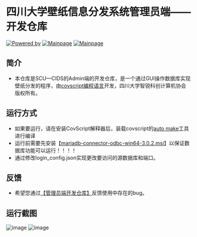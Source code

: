 # 四川大学壁纸信息分发系统管理员端——开发仓库
[![Powered by](https://img.shields.io/badge/开发-四川大学智锐科创计算机社团-blue)](https://github.com/scu-covariant/)
[![Mainpage](https://img.shields.io/badge/主页-四川大学壁纸分发系统-orange)](https://github.com/scu-covariant/scu-cids)
[![Mainpage](https://img.shields.io/badge/主页-四川大学壁纸分发系统管理员端_发布版仓库-orange)](https://github.com/scu-covariant/CIDS-admin-Release)
## 简介
+ 本仓库是SCU—CIDS的Admin端的开发仓库，是一个通过GUI操作数据库实现壁纸分发的程序，由[covscript编程语言](https://github.com/covscript/covscript)开发，四川大学智锐科创计算机协会版权所有。
## 运行方式
+ 如果要运行，请在安装CovScript解释器后，装载covscript的[auto make](https://github.com/scu-covariant/csmake)工具进行编译
+ 运行前需要先安装【[mariadb-connector-odbc-win64-3.0.2.msi](https://downloads.mariadb.com/Connectors/odbc/connector-odbc-3.0.2/)】以保证数据库功能可以运行！！！！
+ 通过修改login_config.json实现更改要访问的源数据库和端口。
## 反馈
+ 希望您通过[【管理员端开发仓库】](https://github.com/scu-covariant/cids-admin)反馈使用中存在的bug。
## 运行截图
![image](https://user-images.githubusercontent.com/62173481/120653280-22fb0b80-c4b3-11eb-8f2e-29048a0f58d2.png)
![image](https://user-images.githubusercontent.com/62173481/120653401-37d79f00-c4b3-11eb-89d1-b43055e13b4f.png)
